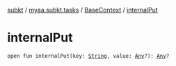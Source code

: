 [subkt](../../index.md) / [myaa.subkt.tasks](../index.md) / [BaseContext](index.md) / [internalPut](./internal-put.md)

# internalPut

`open fun internalPut(key: `[`String`](https://kotlinlang.org/api/latest/jvm/stdlib/kotlin/-string/index.html)`, value: `[`Any`](https://kotlinlang.org/api/latest/jvm/stdlib/kotlin/-any/index.html)`?): `[`Any`](https://kotlinlang.org/api/latest/jvm/stdlib/kotlin/-any/index.html)`?`